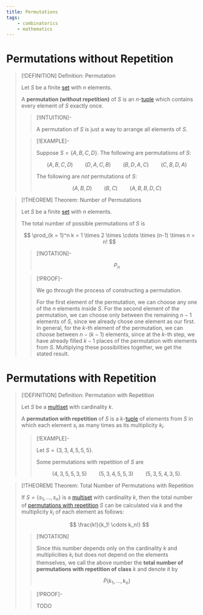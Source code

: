 ```yaml
---
title: Permutations
tags:
    - combinatorics
    - mathematics
---
```


# Permutations without Repetition

>[!DEFINITION] Definition: Permutation
>
>Let $S$ be a finite [set](../Set%20Theory/Sets.md) with $n$ elements.
>
>A **permutation (without repetition)** of $S$ is an $n$-[tuple](../Set%20Theory/Tuples.md) which contains every element of $S$ exactly once.
>
>>[!INTUITION]-
>>
>>A permutation of $S$ is just a way to arrange all elements of $S$.
>>
>
>>[!EXAMPLE]-
>>
>>Suppose $S = \{A, B, C, D\}$. The following are permutations of $S$:
>>
>>$$
>>(A, B, C, D) \qquad (D, A, C, B) \qquad (B, D, A, C) \qquad (C, B, D, A)
>>$$
>>
>>The following are *not* permutations of $S$: 
>>
>>$$
>>(A, B, D) \qquad (B, C) \qquad (A, B, B, D, C)
>>$$
>>
>

>[!THEOREM] Theorem: Number of Permutations
>
>Let $S$ be a finite [set](../Set%20Theory/Sets.md) with $n$ elements.
>
>The total number of possible permutations of $S$ is
>
>$$
>\prod_{k = 1}^n k = 1 \times 2 \times \cdots \times (n-1) \times n = n!
>$$
>
>>[!NOTATION]-
>>
>>$$
>>P_n
>>$$
>>
>
>>[!PROOF]-
>>
>>We go through the process of constructing a permutation.
>>
>>For the first element of the permutation, we can choose any one of the $n$ elements inside $S$. For the second element of the permutation, we can choose only between the remaining $n - 1$ elements of $S$, since we already chose one element as our first. In general, for the $k$-th element of the permutation, we can choose between $n - (k - 1)$ elements, since at the $k$-th step, we have already filled $k-1$ places of the permutation with elements from $S$. Multiplying these possibilities together, we get the stated result.
>>
>

# Permutations with Repetition

>[!DEFINITION] Definition: Permutation with Repetition
>
>Let $S$ be a [multiset](../Set%20Theory/Multisets.md) with cardinality $k$.
>
>A **permutation with repetition** of $S$ is a $k$-[tuple](../Set%20Theory/Tuples.md) of elements from $S$ in which each element $s_i$ as many times as its multiplicity $k_i$.
>
>>[!EXAMPLE]-
>>
>>Let $S = \{3, 3, 4, 5, 5, 5\}$.
>>
>>Some permutations with repetition of $S$ are
>>
>>$$
>>(4, 3, 5, 5, 3, 5) \qquad (5, 3, 4, 5, 5, 3) \qquad (5, 3, 5, 4, 3, 5). 
>>$$
>>
>

>[!THEOREM] Theorem: Total Number of Permutations with Repetition
>
>If $S = \{s_1, \dotsc, s_n\}$ is a [multiset](../Set%20Theory/Multisets.md) with cardinality $k$, then the total number of [permutations with repetition](Permutations.md#Permutations%20with%20Repetition) $S$ can be calculated via $k$ and the multiplicity $k_i$ of each element as follows:
>
>$$
>\frac{k!}{k_1! \cdots k_n!}
>$$
>
>>[!NOTATION]
>>
>>Since this number depends only on the cardinality $k$ and multiplicities $k_i$ but does not depend on the elements themselves, we call the above number the **total number of permutations with repetition of class** $k$ and denote it by
>>
>>$$
>>\tilde{P}(k_1, \dotsc, k_n) 
>>$$
>>
>
>>[!PROOF]-
>>
>>TODO
>>
>